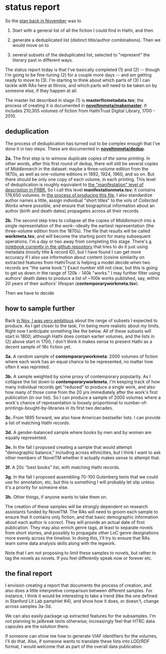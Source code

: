 status report
==============

So the [plan back in November](https://github.com/tedunderwood/noveltmmeta/blob/master/revisedproposal.md) was to

1. Start with a general list of all the fiction I could find in Hathi, and then

2. generate a deduplicated list (distinct title/author combinations). Then we would move on to

3. several subsets of the deduplicated list, selected to "represent" the literary past in different ways.

The status report today is that I've basically completed (1) and (2) -- though I'm going to be fine-tuning (2) for a couple more days -- and am getting ready to move to (3). I'm starting to think about which parts of (3) I can tackle with RAs here at Illinois, and which parts will need to be taken on by someone else, if they happen at all.

The master list described in stage (1) is **masterficmetadata.tsv**; the process of creating it is documented in [**noveltmmeta/makemaster**](https://github.com/tedunderwood/noveltmmeta/tree/master/makemaster). It includes 210,305 volumes of fiction from HathiTrust Digital Library, 1700 - 2010.

deduplication
-------------

The process of deduplication has turned out to be complex enough that I've done it in two steps. These are documented in [**noveltmmeta/dedup**](https://github.com/tedunderwood/noveltmmeta/tree/master/dedup).

**2a.** The first step is to winnow duplicate copies of *the same printing.* In other words, after this first round of dedup, there will still be several copies of *Middlemarch* in the dataset: maybe a three-volume edition from the 1870s, as well as one-volume editions in 1892, 1924, 1960, and so on. But there should be only one copy of each volume, in each printing. This level of deduplication is roughly equivalent to [the "manifestation" level of description in FRBR.](https://en.wikipedia.org/wiki/Functional_Requirements_for_Bibliographic_Records) So I call this level **manifestationmeta.tsv**; it contains 176,650 volumes. In [the process of producing this file,](https://github.com/tedunderwood/noveltmmeta/blob/master/dedup/first_deduplication.ipynb) I also standardize author names a little, assign individual "short titles" to the vols of *Collected Works* where possible, and ensure that biographical information about an author (birth and death dates) propagates across all their records.

**2b.** The second step tries to collapse all the copies of *Middlemarch* into a single representation of the *work*--ideally the earliest representation (the three-volume edition from the 1870s). The file that results will be called **workmeta.tsv**, and will become the starting point for many subsequent operations. I'm a day or two away from completing this stage. There's [a notebook currently in the github repository](https://github.com/tedunderwood/noveltmmeta/blob/master/dedup/second_deduplication.ipynb) that tries to do it just using metadata (mostly title & record ID), but I have found I can get more accuracy if I also use information about content (cosine similarity on extracted features from HathiTrust is helping a model decide when two records are "the same book.") Exact number still not clear, but this is going to get us down in the range of 120k - 140k "works." I may further filter using authors' death dates to produce a list of ~100k works published, say, within 20 years of their authors' lifespan (**contemporaryworkmeta.tsv**).

Then we have to decide

how to sample further
---------------------

Back [in Nov, I was very ambitious](https://github.com/tedunderwood/noveltmmeta/blob/master/revisedproposal.md) about the range of subsets I expected to produce. As I get closer to the task, I'm being more realistic about my limits. Right now I anticipate something like the below. All of these subsets will start in 1800; although Hathi does contain earlier volumes, and the lists in (2) above start in 1700, I don't think it makes sense to present Hathi as a decent sample of 18c fiction yet.

**3a.** A random sample of **contemporaryworkmeta**: 2000 volumes of fiction where each work has an equal chance to be represented, no matter how often it was reprinted.

**3b.** A sample weighted by some proxy of contemporary popularity. As I collapse the list down to **contemporaryworkmeta**, I'm keeping track of how many individual records get "reduced" to produce a single work, and also how many of those come from the 20 yrs immediately after the work's first publication (in our list). So I can produce a sample of 2000 volumes where a work's chance of representation is loosely proportional to number-of-printings-bought-by-libraries in its first two decades.

**3c.** From 1895 forward, we also have American bestseller lists. I can provide a list of matching Hathi records.

**3d.** A gender-balanced sample where books by men and by women are equally represented.

**3e.** In the fall I proposed creating a sample that would attempt "demographic balance," including across ethnicities, but I think I want to ask other members of NovelTM whether it actually makes sense to attempt that.

**3f.** A 20c "best books" list, with matching Hathi records.

**3g.** In the fall I proposed assembling 70-100 Gutenberg texts that we could use for annotation, etc, but this is something I will probably let slip unless it's a priority for someone else.

**3h.** Other things, if anyone wants to take them on.

The creation of these samples will be strongly dependent on research assistants funded by NovelTM. The RAs will need to groom each sample to ensure that it contains only fiction, and that basic demographic information about each author is correct. They will provide an actual date of first publication. They may also enrich genre tags, at least to separate novels from short stories, and possibly to propagate other LoC genre designations more evenly across the timeline. In doing this, I'll try to ensure that RAs learn some data analysis skills along with the legwork.

Note that I am not proposing to *limit* these samples to novels, but rather to tag the novels as novels. If you feel differently speak now or forever etc.

the final report
-----------------

I envision creating a report that documents the process of creation, and also does a little interpretive comparison between different samples. For instance, I think it would be interesting to take a trend (like the one defined in Stanford Lit Lab pamphlet #4), and show how it does, or doesn't, change across samples 3a-3d.

We can also easily package up extracted features for the subsamples. I'm not planning to jailbreak texts otherwise; increasingly feel that HTRC data capsules are the solution there.

If someone can show me how to generate VIAF identifiers for the volumes, I'll do that. Also, if someone wants to translate these lists into LOD/RDF format, I would welcome that as part of the overall data publication.
